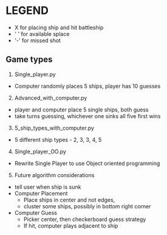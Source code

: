 # LEGEND

* X   for placing ship and hit battleship
* ' ' for available splace
* '-' for missed shot


## Game types 

1. Single_player.py
  - Computer randomly places 5 ships, player has 10 guesses
2. Advanced_with_computer.py  
  - player and computer place 5 single ships, both guess
  - take turns guessing, whichever one sinks all five first wins
3. 5_ship_types_with_computer.py
  - 5 different ship types - 2, 3, 3, 4, 5
4. Single_player_OO.py
  - Rewrite Single Player to use Object oriented programming
5. Future algorithm considerations
  - tell user when ship is sunk
  - Computer Placement 
    - Place ships in center and not edges,
    - cluster some ships, possibly in bottom right corner
  - Computer Guess 
    - Picker center, then checkerboard guess strategy
    - If hit, computer plays adjacent to ship
